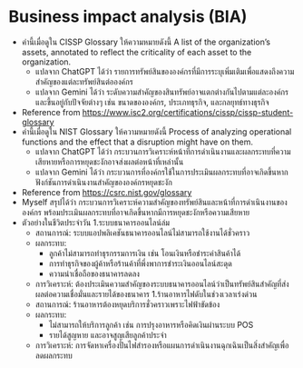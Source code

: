 # Business impact analysis (BIA)
- คำนี้เมื่อดูใน CISSP Glossary ให้ความหมายดังนี้ A list of the organization’s assets, annotated to reflect the criticality of each asset to the organization.
  - แปลจาก ChatGPT ได้ว่า รายการทรัพย์สินขององค์กรที่มีการระบุเพิ่มเติมเพื่อแสดงถึงความสำคัญของแต่ละทรัพย์สินต่อองค์กร
  - แปลจาก Gemini ได้ว่า  ระดับความสำคัญของสินทรัพย์อาจแตกต่างกันไปตามแต่ละองค์กรและขึ้นอยู่กับปัจจัยต่างๆ เช่น ขนาดขององค์กร, ประเภทธุรกิจ, และกลยุทธ์ทางธุรกิจ
- Reference from https://www.isc2.org/certifications/cissp/cissp-student-glossary
- คำนี้เมื่อดูใน NIST Glossary ให้ความหมายดังนี้ Process of analyzing operational functions and the effect that a disruption might have on them.
  - แปลจาก ChatGPT ได้ว่า กระบวนการวิเคราะห์หน้าที่การดำเนินงานและผลกระทบที่ความเสียหายหรือการหยุดชะงักอาจส่งผลต่อหน้าที่เหล่านั้น
  - แปลจาก Gemini ได้ว่า  กระบวนการที่องค์กรใช้ในการประเมินผลกระทบที่อาจเกิดขึ้นหากฟังก์ชันการดำเนินงานสำคัญขององค์กรหยุดชะงัก
- Reference from https://csrc.nist.gov/glossary
- Myself สรุปได้ว่า กระบวนการวิเคราะห์ความสำคัญของทรัพย์สินและหน้าที่การดำเนินงานขององค์กร พร้อมประเมินผลกระทบที่อาจเกิดขึ้นหากมีการหยุดชะงักหรือความเสียหาย
- ตัวอย่างในชีวิตประจำวัน
  1.ระบบธนาคารออนไลน์ล่ม
    - สถานการณ์: ระบบแอปพลิเคชันธนาคารออนไลน์ไม่สามารถใช้งานได้ชั่วคราว
    - ผลกระทบ:
      - ลูกค้าไม่สามารถทำธุรกรรมการเงิน เช่น โอนเงินหรือชำระค่าสินค้าได้
      - การทำธุรกิจของผู้ค้าหรือร้านค้าที่พึ่งพาการชำระเงินออนไลน์สะดุด
      - ความน่าเชื่อถือของธนาคารลดลง
    - การวิเคราะห์: ต้องประเมินความสำคัญของระบบธนาคารออนไลน์ว่าเป็นทรัพย์สินสำคัญที่ส่งผลต่อความเชื่อมั่นและรายได้ของธนาคาร
  1.ร้านอาหารไฟดับในช่วงเวลาเร่งด่วน
    - สถานการณ์: ร้านอาหารต้องหยุดบริการชั่วคราวเพราะไฟฟ้าขัดข้อง
    - ผลกระทบ:
      - ไม่สามารถให้บริการลูกค้า เช่น การปรุงอาหารหรือคิดเงินผ่านระบบ POS
      - รายได้สูญหาย และอาจสูญเสียลูกค้าประจำ
    - การวิเคราะห์: การจัดหาเครื่องปั่นไฟสำรองหรือแผนการดำเนินงานฉุกเฉินเป็นสิ่งสำคัญเพื่อลดผลกระทบ


